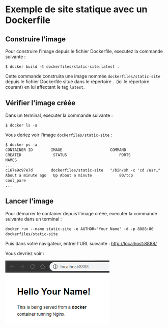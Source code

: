 # Exemple de site statique avec un Dockerfile

## Construire l'image

Pour construire l'image depuis le fichier Dockerfile, executez la commande suivante :

```shell
$ docker build -t dockerfiles/static-site:latest .
```

Cette commande construira une image nommée `dockerfiles/static-site` depuis le fichier Dockerfile situé dans le répertoire `.` (ici le répertoire courant) en lui affectant le tag `latest`.

## Vérifier l'image créée

Dans un terminal, executer la commande suivante :

```shell
$ docker ls -a
```

Vous deriez voir l'image `dockerfiles/static-site` :

```shell
$ docker ps -a
CONTAINER ID        IMAGE                     COMMAND                  CREATED              STATUS                       PORTS               NAMES
...
c167e9c97e7d        dockerfiles/static-site   "/bin/sh -c 'cd /usr…"   About a minute ago   Up About a minute            80/tcp              cool_pare
...
```

## Lancer l'image

Pour démarrer le container depuis l'image créée, executer la commande suivante dans un terminal :

```shell
docker run --name static-site -e AUTHOR="Your Name" -d -p 8888:80 dockerfiles/static-site
```

Puis dans votre navigateur, entrer l'URL suivante : <http://localhost:8888/>

Vous devriez voir :

![Resultat](resources/result-html.png)